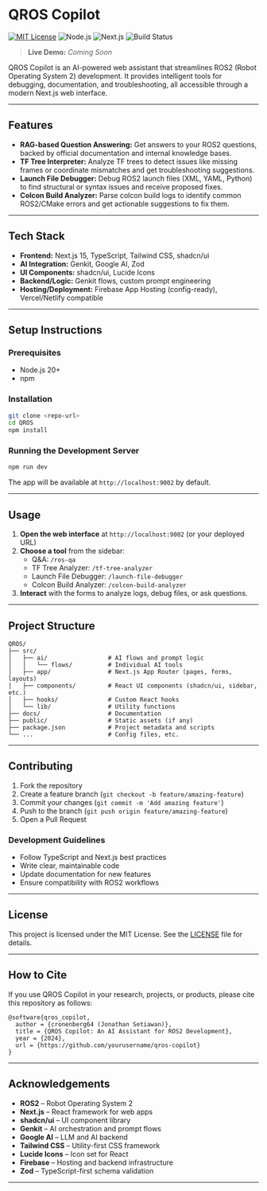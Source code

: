# QROS Copilot

[![MIT License](https://img.shields.io/badge/license-MIT-green.svg)](./LICENSE)
![Node.js](https://img.shields.io/badge/node-%3E=20.0.0-brightgreen)
![Next.js](https://img.shields.io/badge/next.js-15-blue)
![Build Status](https://img.shields.io/badge/build-passing-brightgreen)

> **Live Demo:** _Coming Soon_

QROS Copilot is an AI-powered web assistant that streamlines ROS2 (Robot Operating System 2) development. It provides intelligent tools for debugging, documentation, and troubleshooting, all accessible through a modern Next.js web interface.

---

## Features

- **RAG-based Question Answering:** Get answers to your ROS2 questions, backed by official documentation and internal knowledge bases.
- **TF Tree Interpreter:** Analyze TF trees to detect issues like missing frames or coordinate mismatches and get troubleshooting suggestions.
- **Launch File Debugger:** Debug ROS2 launch files (XML, YAML, Python) to find structural or syntax issues and receive proposed fixes.
- **Colcon Build Analyzer:** Parse colcon build logs to identify common ROS2/CMake errors and get actionable suggestions to fix them.

---

## Tech Stack

- **Frontend:** Next.js 15, TypeScript, Tailwind CSS, shadcn/ui
- **AI Integration:** Genkit, Google AI, Zod
- **UI Components:** shadcn/ui, Lucide Icons
- **Backend/Logic:** Genkit flows, custom prompt engineering
- **Hosting/Deployment:** Firebase App Hosting (config-ready), Vercel/Netlify compatible

---

## Setup Instructions

### Prerequisites

- Node.js 20+
- npm

### Installation

```bash
git clone <repo-url>
cd QROS
npm install
```

### Running the Development Server

```bash
npm run dev
```

The app will be available at `http://localhost:9002` by default.

---

## Usage

1. **Open the web interface** at `http://localhost:9002` (or your deployed URL)
2. **Choose a tool** from the sidebar:
   - Q&A: `/ros-qa`
   - TF Tree Analyzer: `/tf-tree-analyzer`
   - Launch File Debugger: `/launch-file-debugger`
   - Colcon Build Analyzer: `/colcon-build-analyzer`
3. **Interact** with the forms to analyze logs, debug files, or ask questions.

---

## Project Structure

```
QROS/
├── src/
│   ├── ai/                 # AI flows and prompt logic
│   │   └── flows/          # Individual AI tools
│   ├── app/                # Next.js App Router (pages, forms, layouts)
│   ├── components/         # React UI components (shadcn/ui, sidebar, etc.)
│   ├── hooks/              # Custom React hooks
│   └── lib/                # Utility functions
├── docs/                   # Documentation
├── public/                 # Static assets (if any)
├── package.json            # Project metadata and scripts
└── ...                     # Config files, etc.
```

---

## Contributing

1. Fork the repository
2. Create a feature branch (`git checkout -b feature/amazing-feature`)
3. Commit your changes (`git commit -m 'Add amazing feature'`)
4. Push to the branch (`git push origin feature/amazing-feature`)
5. Open a Pull Request

### Development Guidelines

- Follow TypeScript and Next.js best practices
- Write clear, maintainable code
- Update documentation for new features
- Ensure compatibility with ROS2 workflows

---

## License

This project is licensed under the MIT License. See the [LICENSE](./LICENSE) file for details.

---

## How to Cite

If you use QROS Copilot in your research, projects, or products, please cite this repository as follows:

```
@software{qros_copilot,
  author = {cronenberg64 (Jonathan Setiawan)},
  title = {QROS Copilot: An AI Assistant for ROS2 Development},
  year = {2024},
  url = {https://github.com/yourusername/qros-copilot}
}
```

---

## Acknowledgements

- **ROS2** – Robot Operating System 2
- **Next.js** – React framework for web apps
- **shadcn/ui** – UI component library
- **Genkit** – AI orchestration and prompt flows
- **Google AI** – LLM and AI backend
- **Tailwind CSS** – Utility-first CSS framework
- **Lucide Icons** – Icon set for React
- **Firebase** – Hosting and backend infrastructure
- **Zod** – TypeScript-first schema validation

---
